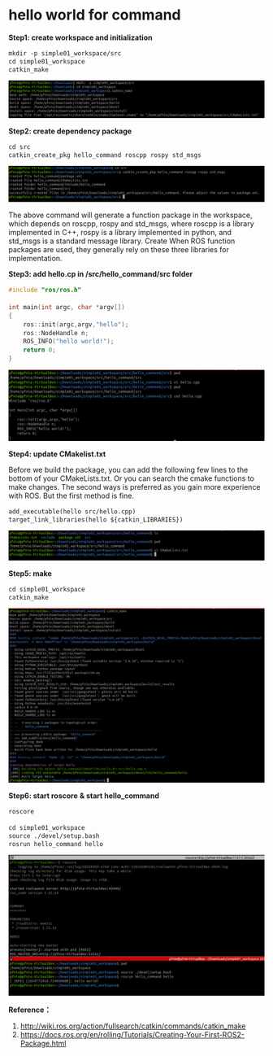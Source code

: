 # hello world for command

**Step1: create workspace and initialization**

```
mkdir -p simple01_workspace/src
cd simple01_workspace
catkin_make
```

![](images/2022-06-09_125711.png)

**Step2: create dependency package**

```
cd src
catkin_create_pkg hello_command roscpp rospy std_msgs
```

![](images/2022-06-09_185516.png)

The above command will generate a function package in the workspace, which depends on roscpp, rospy and std_msgs, where roscpp is a library implemented in C++, rospy is a library implemented in python, and std_msgs is a standard message library. Create When ROS function packages are used, they generally rely on these three libraries for implementation.

**Step3: add hello.cp in /src/hello_command/src folder**

```c++
#include "ros/ros.h"

int main(int argc, char *argv[])
{
    ros::init(argc,argv,"hello");
    ros::NodeHandle n;
    ROS_INFO("hello world!");
    return 0;
}
```

![](images/2022-06-09_185752.png)

**Step4: update CMakelist.txt**

Before we build the package, you can add the following few lines to the bottom of your CMakeLists.txt. Or you can search the cmake functions to make changes. The second ways is preferred as you gain more experience with ROS. But the first method is fine.

```
add_executable(hello src/hello.cpp)
target_link_libraries(hello ${catkin_LIBRARIES})
```

![](images/2022-06-09_190525.png)

**Step5: make**

```
cd simple01_workspace
catkin_make
```

![](images/2022-06-09_190644.png)

**Step6:  start roscore** **& start hello_command**

```
roscore

cd simple01_workspace
source ./devel/setup.bash
rosrun hello_command hello
```

![](images/2022-06-09_191034.png)

**Reference：**

1. http://wiki.ros.org/action/fullsearch/catkin/commands/catkin_make
2. https://docs.ros.org/en/rolling/Tutorials/Creating-Your-First-ROS2-Package.html
